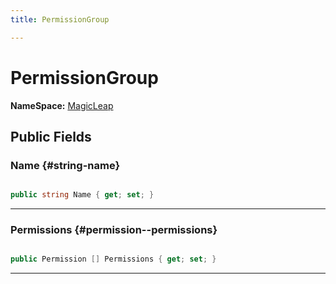```yaml
---
title: PermissionGroup

---
```


# PermissionGroup



**NameSpace:** 
[MagicLeap](/unity-api/api/UnityEditor.XR.MagicLeap/UnityEditor.XR.MagicLeap.md) 








## Public Fields

### Name {#string-name}

```csharp

public string Name { get; set; }

```






-----------

### Permissions {#permission--permissions}

```csharp

public Permission [] Permissions { get; set; }

```






-----------

